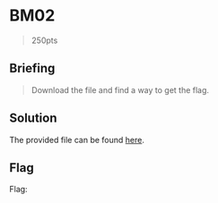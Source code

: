 # BM02
> 250pts

## Briefing
> Download the file and find a way to get the flag.

## Solution
The provided file can be found [here](bm02.zip).

## Flag
Flag: ` `
